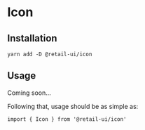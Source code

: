 # Icon

## Installation

`yarn add -D @retail-ui/icon`

## Usage

Coming soon...

Following that, usage should be as simple as:

```tsx
import { Icon } from '@retail-ui/icon'
```
